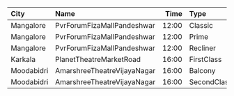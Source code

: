 | City       | Name                        |  Time | Type        | Price | Capacity | Booked |
| :--------- | :-------------------------- | ----: | :---------- | ----: | -------: | -----: |
| Mangalore  | PvrForumFizaMallPandeshwar  | 12:00 | Classic     |   99₹ |       63 |      0 |
| Mangalore  | PvrForumFizaMallPandeshwar  | 12:00 | Prime       |   99₹ |       20 |      4 |
| Mangalore  | PvrForumFizaMallPandeshwar  | 12:00 | Recliner    |  149₹ |        6 |      2 |
| Karkala    | PlanetTheatreMarketRoad     | 16:00 | FirstClass  |  100₹ |       98 |     70 |
| Moodabidri | AmarshreeTheatreVijayaNagar | 16:00 | Balcony     |  100₹ |      192 |    152 |
| Moodabidri | AmarshreeTheatreVijayaNagar | 16:00 | SecondClass |   90₹ |      368 |    368 |
